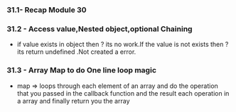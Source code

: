 ### 31.1- Recap Module 30
### 31.2 - Access value,Nested object,optional Chaining
- if value exists in object then ? its no work.If the value is not exists then ? its return undefined .Not created a error.

### 31.3 - Array Map to do One line loop magic
- map => loops through each element of an array and do the operation that you passed in the callback function and the result each operation in a array and finally return you the array